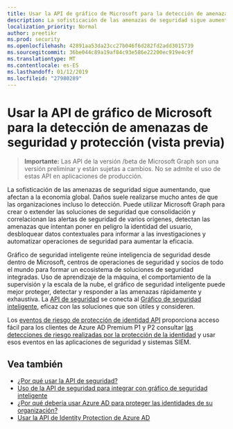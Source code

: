 ```yaml
---
title: Usar la API de gráfico de Microsoft para la detección de amenazas de seguridad y protección (vista previa)
description: La sofisticación de las amenazas de seguridad sigue aumentando, que afectan a la economía global. Daños suele realizarse mucho antes de que las organizaciones incluso lo detección. Puede utilizar Microsoft Graph para crear o extender las soluciones de seguridad que consolidación y correlacionan las alertas de seguridad de varios orígenes, detectan las amenazas que intentan poner en peligro la identidad del usuario, desbloquear datos contextuales para informar a las investigaciones y automatizar operaciones de seguridad para aumentar la eficacia.
localization_priority: Normal
author: preetikr
ms.prod: security
ms.openlocfilehash: 42891aa53da23cc27b046f6d282fd2add3015739
ms.sourcegitcommit: 36be044c89a19af84c93e586e22200ec919e4c9f
ms.translationtype: MT
ms.contentlocale: es-ES
ms.lasthandoff: 01/12/2019
ms.locfileid: "27980289"
---
```

# <a name="use-the-microsoft-graph-api-for-security-threat-detection-and-protection-preview"></a>Usar la API de gráfico de Microsoft para la detección de amenazas de seguridad y protección (vista previa)

> **Importante:** Las API de la versión /beta de Microsoft Graph son una versión preliminar y están sujetas a cambios. No se admite el uso de estas API en aplicaciones de producción.

La sofisticación de las amenazas de seguridad sigue aumentando, que afectan a la economía global. Daños suele realizarse mucho antes de que las organizaciones incluso lo detección. Puede utilizar Microsoft Graph para crear o extender las soluciones de seguridad que consolidación y correlacionan las alertas de seguridad de varios orígenes, detectan las amenazas que intentan poner en peligro la identidad del usuario, desbloquear datos contextuales para informar a las investigaciones y automatizar operaciones de seguridad para aumentar la eficacia.

Gráfico de seguridad inteligente reúne inteligencia de seguridad desde dentro de Microsoft, centros de operaciones de seguridad y socios de todo el mundo para formar un ecosistema de soluciones de seguridad integradas. Uso de aprendizaje de la máquina, el comportamiento de la supervisión y la escala de la nube, el gráfico de seguridad inteligente puede mejor proteger, detectar y responder a las amenazas rápidamente y exhaustiva. La [API de seguridad](security-api-overview.md) se conecta al [Gráfico de seguridad inteligente](https://www.microsoft.com/en-us/security/intelligence-security-api), eficaz con las soluciones que son útiles y consideren.

Los [eventos de riesgo de protección de identidad API](identityprotection-root.md) proporciona acceso fácil para los clientes de Azure AD Premium P1 y P2 consultar [las detecciones de riesgo realizadas por la protección de la identidad](https://docs.microsoft.com/en-us/azure/active-directory/active-directory-identityprotection-graph-getting-started) y usar esos eventos en las aplicaciones de seguridad y sistemas SIEM.

## <a name="see-also"></a>Vea también

- [¿Por qué usar la API de seguridad?](/graph/security-concept-overview#why-use-the-security-api-and-connect-with-microsoft-intelligent-security-graph)
- [Uso de la API de seguridad para integrar con gráfico de seguridad inteligente](security-api-overview.md)
- [¿Por qué debería usar Azure AD para proteger las identidades de su organización?](/graph/security-concept-overview#why-use-azure-ad-to-protect-identities-in-your-organization)
- [Usar la API de Identity Protection de Azure AD](identityprotection-root.md)
